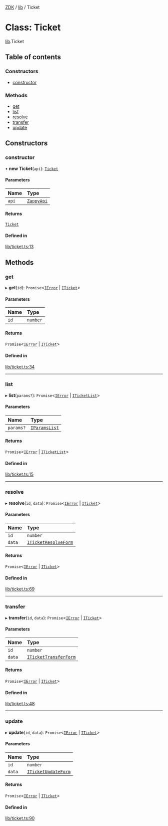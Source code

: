[ZDK](../README.md) / [lib](../modules/lib.md) / Ticket

# Class: Ticket

[lib](../modules/lib.md).Ticket

## Table of contents

### Constructors

- [constructor](lib.Ticket.md#constructor)

### Methods

- [get](lib.Ticket.md#get)
- [list](lib.Ticket.md#list)
- [resolve](lib.Ticket.md#resolve)
- [transfer](lib.Ticket.md#transfer)
- [update](lib.Ticket.md#update)

## Constructors

### constructor

• **new Ticket**(`api`): [`Ticket`](lib.Ticket.md)

#### Parameters

| Name | Type |
| :------ | :------ |
| `api` | [`ZappyApi`](index.ZappyApi.md) |

#### Returns

[`Ticket`](lib.Ticket.md)

#### Defined in

[lib/ticket.ts:13](https://github.com/innovtech-developers/zdk/blob/7db792f8d0888698b5c087a743b692e20fed3a78/src/lib/ticket.ts#L13)

## Methods

### get

▸ **get**(`id`): `Promise`\<[`IError`](../interfaces/index.IError.md) \| [`ITicket`](../interfaces/index.ITicket.md)\>

#### Parameters

| Name | Type |
| :------ | :------ |
| `id` | `number` |

#### Returns

`Promise`\<[`IError`](../interfaces/index.IError.md) \| [`ITicket`](../interfaces/index.ITicket.md)\>

#### Defined in

[lib/ticket.ts:34](https://github.com/innovtech-developers/zdk/blob/7db792f8d0888698b5c087a743b692e20fed3a78/src/lib/ticket.ts#L34)

___

### list

▸ **list**(`params?`): `Promise`\<[`IError`](../interfaces/index.IError.md) \| [`ITicketList`](../interfaces/index.ITicketList.md)\>

#### Parameters

| Name | Type |
| :------ | :------ |
| `params?` | [`IParamsList`](../interfaces/index.IParamsList.md) |

#### Returns

`Promise`\<[`IError`](../interfaces/index.IError.md) \| [`ITicketList`](../interfaces/index.ITicketList.md)\>

#### Defined in

[lib/ticket.ts:15](https://github.com/innovtech-developers/zdk/blob/7db792f8d0888698b5c087a743b692e20fed3a78/src/lib/ticket.ts#L15)

___

### resolve

▸ **resolve**(`id`, `data`): `Promise`\<[`IError`](../interfaces/index.IError.md) \| [`ITicket`](../interfaces/index.ITicket.md)\>

#### Parameters

| Name | Type |
| :------ | :------ |
| `id` | `number` |
| `data` | [`ITicketResolveForm`](../interfaces/index.ITicketResolveForm.md) |

#### Returns

`Promise`\<[`IError`](../interfaces/index.IError.md) \| [`ITicket`](../interfaces/index.ITicket.md)\>

#### Defined in

[lib/ticket.ts:69](https://github.com/innovtech-developers/zdk/blob/7db792f8d0888698b5c087a743b692e20fed3a78/src/lib/ticket.ts#L69)

___

### transfer

▸ **transfer**(`id`, `data`): `Promise`\<[`IError`](../interfaces/index.IError.md) \| [`ITicket`](../interfaces/index.ITicket.md)\>

#### Parameters

| Name | Type |
| :------ | :------ |
| `id` | `number` |
| `data` | [`ITicketTransferForm`](../interfaces/index.ITicketTransferForm.md) |

#### Returns

`Promise`\<[`IError`](../interfaces/index.IError.md) \| [`ITicket`](../interfaces/index.ITicket.md)\>

#### Defined in

[lib/ticket.ts:48](https://github.com/innovtech-developers/zdk/blob/7db792f8d0888698b5c087a743b692e20fed3a78/src/lib/ticket.ts#L48)

___

### update

▸ **update**(`id`, `data`): `Promise`\<[`IError`](../interfaces/index.IError.md) \| [`ITicket`](../interfaces/index.ITicket.md)\>

#### Parameters

| Name | Type |
| :------ | :------ |
| `id` | `number` |
| `data` | [`ITicketUpdateForm`](../interfaces/index.ITicketUpdateForm.md) |

#### Returns

`Promise`\<[`IError`](../interfaces/index.IError.md) \| [`ITicket`](../interfaces/index.ITicket.md)\>

#### Defined in

[lib/ticket.ts:90](https://github.com/innovtech-developers/zdk/blob/7db792f8d0888698b5c087a743b692e20fed3a78/src/lib/ticket.ts#L90)
